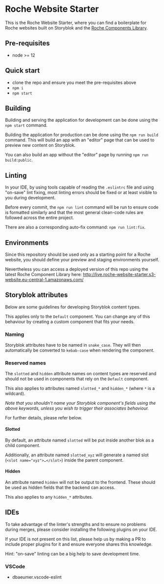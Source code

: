 # Roche Website Starter

This is the Roche Website Starter, where you can find a boilerplate for Roche websites built on Storyblok and the [Roche Components Library](https://github.com/RocheGlobal/roche-component-library).

## Pre-requisites
- node >= 12

## Quick start
- clone the repo and ensure you meet the pre-requisites above
- `npm i`
- `npm start`

## Building
Building and serving the application for development can be done using the `npm start` command.

Building the application for production can be done using the `npm run build` command. This will build an app with an "editor" page that can be used to preview new content on Storyblok.

You can also build an app without the "editor" page by running `npm run build:public`.

## Linting
In your IDE, by using tools capable of reading the `.eslintrc` file and using "on-save" lint fixing, most linting errors should be fixed or at least visible to you during development.

Before every commit, the `npm run lint` command will be run to ensure code is formatted similarly and that the most general clean-code rules are followed across the entire project.

There are also a corresponding auto-fix command: `npm run lint:fix`.

## Environments

Since this repository should be used only as a starting point for a Roche website, you should define your preview and staging environments yourself.

Nevertheless you can access a deployed version of this repo using the latest Roche Component Library here: http://live.roche-website-starter.s3-website.eu-central-1.amazonaws.com/

## Storyblok attributes
Below are some guidelines for developing Storyblok content types.

This applies only to the `Default` component. You can change any of this behaviour by creating a custom component that fits your needs.

### Naming
Storyblok attributes have to be named in `snake_case`. They will then automatically be converted to `kebab-case` when rendering the component.

### Reserved names
The `slotted` and `hidden` attribute names on content types are reserved and should not be used in components that rely on the `Default` component.

This also applies to attributes named `slotted_*` and `hidden_*` (where `*` is a wildcard).

*Note that you shouldn't name your Storyblok component's fields using the above keywords, unless you wish to trigger their associates behaviour.*

For further details, please refer below.

#### Slotted
By default, an attribute named `slotted` will be put inside another blok as a child component.

Additionally, an attribute named `slotted_xyz` will generate a named slot (`<slot name="xyz">…</slot>`) inside the parent component.

#### Hidden
An attribute named `hidden` will not be output to the frontend. These should be used as hidden fields that the backend can access.

This also applies to any `hidden_*` attributes.

## IDEs
To take advantage of the linter's strengths and to ensure no problems during merges, please consider installing the following plugins on your IDE.

If your IDE is not present on this list, please help us by making a PR to include proper plugins for it and ensure everyone shares this knowledge.

Hint: "on-save" linting can be a big help to save development time.

### VSCode
- dbaeumer.vscode-eslint
